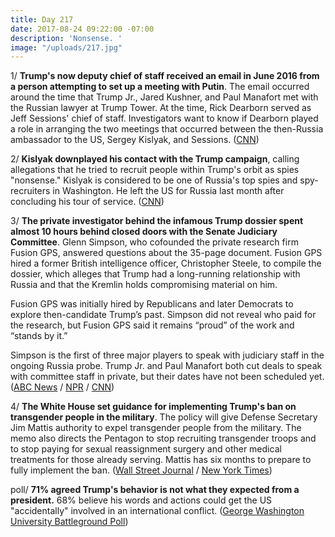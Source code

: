 ```yaml
---
title: Day 217
date: 2017-08-24 09:22:00 -07:00
description: 'Nonsense. '
image: "/uploads/217.jpg"
---
```


1/ **Trump's now deputy chief of staff received an email in June 2016 from a person attempting to set up a meeting with Putin**. The email occurred around the time that Trump Jr., Jared Kushner, and Paul Manafort met with the Russian lawyer at Trump Tower. At the time, Rick Dearborn served as Jeff Sessions' chief of staff. Investigators want to know if Dearborn played a role in arranging the two meetings that occurred between the then-Russia ambassador to the US, Sergey Kislyak, and Sessions. ([CNN](http://www.cnn.com/2017/08/23/politics/donald-trump-rick-dearborn-email-russia-investigation/index.html))

2/ **Kislyak downplayed his contact with the Trump campaign**, calling allegations that he tried to recruit people within Trump's orbit as spies "nonsense." Kislyak is considered to be one of Russia's top spies and spy-recruiters in Washington. He left the US for Russia last month after concluding his tour of service. ([CNN](http://www.cnn.com/2017/08/23/politics/ex-russian-diplomat-sergey-kislyak-cnn-interview/index.html))

3/ **The private investigator behind the infamous Trump dossier spent almost 10 hours behind closed doors with the Senate Judiciary Committee**. Glenn Simpson, who cofounded the private research firm Fusion GPS, answered questions about the 35-page document. Fusion GPS hired a former British intelligence officer, Christopher Steele, to compile the dossier, which alleges that Trump had a long-running relationship with Russia and that the Kremlin holds compromising material on him. 

Fusion GPS was initially hired by Republicans and later Democrats to explore then-candidate Trump’s past. Simpson did not reveal who paid for the research, but Fusion GPS said it remains “proud” of the work and “stands by it.”

Simpson is the first of three major players to speak with judiciary staff in the ongoing Russia probe. Trump Jr. and Paul Manafort both cut deals to speak with committee staff in private, but their dates have not been scheduled yet. ([ABC News](http://abcnews.go.com/Politics/attorney-glenn-simpson-reveal-clients-trump-dossier-investigators/story?id=49367909) / [NPR](http://www.npr.org/2017/08/23/545289362/researcher-behind-unverified-trump-dossier-meets-senate-investigators) / [CNN](http://www.cnn.com/2017/08/22/politics/glenn-simpson-senate-judiciary-investigators/index.html))

4/ **The White House set guidance for implementing Trump's ban on transgender people in the military**. The policy will give Defense Secretary Jim Mattis authority to expel transgender people from the military. The memo also directs the Pentagon to stop recruiting transgender troops and to stop paying for sexual reassignment surgery and other medical treatments for those already serving. Mattis has six months to prepare to fully implement the ban. ([Wall Street Journal](https://www.wsj.com/articles/white-house-sets-rules-for-military-transgender-ban-1503534757) / [New York Times](https://www.nytimes.com/2017/08/23/us/politics/trump-military-transgender-ban.html?_r=0))

poll/ **71% agreed Trump's behavior is not what they expected from a president.** 68% believe his words and actions could get the US "accidentally" involved in an international conflict. ([George Washington University Battleground Poll](https://mediarelations.gwu.edu/new-gw-battleground-poll-finds-widespread-public-concern-about-president-trump%E2%80%99s-behavior))
